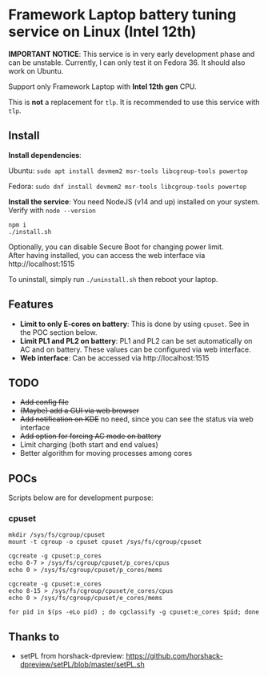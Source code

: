 # Framework Laptop battery tuning service on Linux (Intel 12th)

**IMPORTANT NOTICE**: This service is in very early development phase and can be unstable. Currently, I can only test it on Fedora 36. It should also work on Ubuntu.

Support only Framework Laptop with **Intel 12th gen** CPU.

This is **not** a replacement for `tlp`. It is recommended to use this service with `tlp`.

## Install

**Install dependencies**:

Ubuntu: `sudo apt install devmem2 msr-tools libcgroup-tools powertop`

Fedora: `sudo dnf install devmem2 msr-tools libcgroup-tools powertop`

**Install the service**: You need NodeJS (v14 and up) installed on your system. Verify with `node --version`

```
npm i
./install.sh
```

Optionally, you can disable Secure Boot for changing power limit.  
After having installed, you can access the web interface via http://localhost:1515

To uninstall, simply run `./uninstall.sh` then reboot your laptop.

## Features

- **Limit to only E-cores on battery**: This is done by using `cpuset`. See in the POC section below.
- **Limit PL1 and PL2 on battery**: PL1 and PL2 can be set automatically on AC and on battery. These values can be configured via web interface.
- **Web interface**: Can be accessed via http://localhost:1515

## TODO

- ~~Add config file~~
- ~~(Maybe) add a GUI via web browser~~
- ~~Add notification on KDE~~ no need, since you can see the status via web interface
- ~~Add option for forcing AC mode on battery~~
- Limit charging (both start and end values)
- Better algorithm for moving processes among cores

## POCs

Scripts below are for development purpose:

### cpuset

```
mkdir /sys/fs/cgroup/cpuset
mount -t cgroup -o cpuset cpuset /sys/fs/cgroup/cpuset

cgcreate -g cpuset:p_cores
echo 0-7 > /sys/fs/cgroup/cpuset/p_cores/cpus
echo 0 > /sys/fs/cgroup/cpuset/p_cores/mems

cgcreate -g cpuset:e_cores
echo 8-15 > /sys/fs/cgroup/cpuset/e_cores/cpus
echo 0 > /sys/fs/cgroup/cpuset/e_cores/mems

for pid in $(ps -eLo pid) ; do cgclassify -g cpuset:e_cores $pid; done
```

## Thanks to

- setPL from horshack-dpreview: https://github.com/horshack-dpreview/setPL/blob/master/setPL.sh
